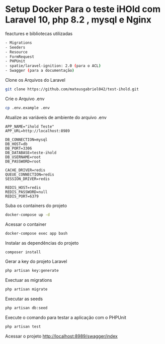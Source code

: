 
# Setup Docker Para o teste iHOld com Laravel 10, php 8.2 , mysql e Nginx

feactures e bibliotecas utilizadas
```sh
- Migrations
- Seeders
- Resource
- FormRequest
- PHPUnit
- spatie/laravel-ignition: 2.0 (para o ACL)
- Swagger (para a documentação)
```

Clone os Arquivos do Laravel
```sh
git clone https://github.com/mateusgabriel042/test-ihold.git
```

Crie o Arquivo .env
```sh
cp .env.example .env
```

Atualize as variáveis de ambiente do arquivo .env
```dosini
APP_NAME="ihold Teste"
APP_URL=http://localhost:8989

DB_CONNECTION=mysql
DB_HOST=db
DB_PORT=3306
DB_DATABASE=teste-ihold
DB_USERNAME=root
DB_PASSWORD=root

CACHE_DRIVER=redis
QUEUE_CONNECTION=redis
SESSION_DRIVER=redis

REDIS_HOST=redis
REDIS_PASSWORD=null
REDIS_PORT=6379
```

Suba os containers do projeto
```sh
docker-compose up -d
```

Acessar o container
```sh
docker-compose exec app bash
```


Instalar as dependências do projeto
```sh
composer install
```


Gerar a key do projeto Laravel
```sh
php artisan key:generate
```

Exectuar as migrations
```sh
php artisan migrate
```

Executar as seeds
```sh
php artisan db:seed
```

Execute o comando para testar a aplicação com o PHPUnit
```sh
php artisan test
```

Acessar o projeto
[http://localhost:8989/swagger/index](http://localhost:8000/swagger/index)
